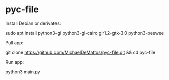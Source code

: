 # pyc-file

Install Debian or derivates:

sudo apt install python3-gi python3-gi-cairo gir1.2-gtk-3.0 python3-peewee

Pull app:

git clone https://github.com/MichaelDeMattos/pyc-file.git && cd pyc-file

Run app:

python3 main.py
